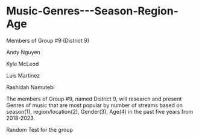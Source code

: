 # Music-Genres---Season-Region-Age

Members of Group #9 (District 9)

Andy Nguyen

Kyle McLeod

Luis Martinez

Rashidah Namutebi

The members of Group #9, named District 9, will research and present Genres of music that are most popular by number of streams based on season(1), region/location(2), Gender(3), Age(4) in the past five years from 2018-2023.









Random Test for the group
